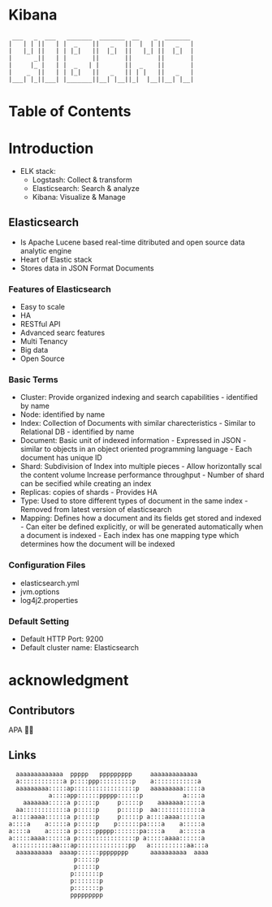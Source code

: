 # Kibana

```
 ___   _  ___   _______  _______  __    _  _______ 
|   | | ||   | |  _    ||   _   ||  |  | ||   _   |
|   |_| ||   | | |_|   ||  |_|  ||   |_| ||  |_|  |
|      _||   | |       ||       ||       ||       |
|     |_ |   | |  _   | |       ||  _    ||       |
|    _  ||   | | |_|   ||   _   || | |   ||   _   |
|___| |_||___| |_______||__| |__||_|  |__||__| |__|
```

# Table of Contents


# Introduction
- ELK stack:
  - Logstash: Collect & transform
  - Elasticsearch: Search & analyze
  - Kibana: Visualize & Manage

## Elasticsearch
- Is Apache Lucene based real-time ditributed and open source data analytic engine
- Heart of Elastic stack
- Stores data in JSON Format Documents

### Features of Elasticsearch
- Easy to scale
- HA
- RESTful API
- Advanced searc features
- Multi Tenancy
- Big data
- Open Source

### Basic Terms
- Cluster: Provide organized indexing and search capabilities - identified by name
- Node: identified by name
- Index: Collection of Documents with similar charecteristics - Similar to Relational DB - identified by name
- Document: Basic unit of indexed information - Expressed in JSON - similar to objects in an object oriented programming language - Each document has unique ID
- Shard: Subdivision of Index into multiple pieces - Allow horizontally scal the content volume  Increase performance throughput - Number of shard can be secified while creating an index
- Replicas: copies of shards - Provides HA
- Type: Used to store different types of document in the same index - Removed from latest version of elasticsearch
- Mapping: Defines how a document and its fields get stored and indexed - Can eiter be defined explicitly, or will be generated automatically when a document is indexed - Each index has one mapping type which determines how the document will be indexed

### Configuration Files
- elasticsearch.yml
- jvm.options
- log4j2.properties

### Default Setting
- Default HTTP Port: 9200
- Default cluster name: Elasticsearch



# acknowledgment

## Contributors

APA 🖖🏻

## Links

```
  aaaaaaaaaaaaa  ppppp   ppppppppp     aaaaaaaaaaaaa
  a::::::::::::a p::::ppp:::::::::p    a::::::::::::a
  aaaaaaaaa:::::ap:::::::::::::::::p   aaaaaaaaa:::::a
           a::::app::::::ppppp::::::p           a::::a
    aaaaaaa:::::a p:::::p     p:::::p    aaaaaaa:::::a
  aa::::::::::::a p:::::p     p:::::p  aa::::::::::::a
 a::::aaaa::::::a p:::::p     p:::::p a::::aaaa::::::a
a::::a    a:::::a p:::::p    p::::::pa::::a    a:::::a
a::::a    a:::::a p:::::ppppp:::::::pa::::a    a:::::a
a:::::aaaa::::::a p::::::::::::::::p a:::::aaaa::::::a
 a::::::::::aa:::ap::::::::::::::pp   a::::::::::aa:::a
  aaaaaaaaaa  aaaap::::::pppppppp      aaaaaaaaaa  aaaa
                  p:::::p
                  p:::::p
                 p:::::::p
                 p:::::::p
                 p:::::::p
                 ppppppppp


```
